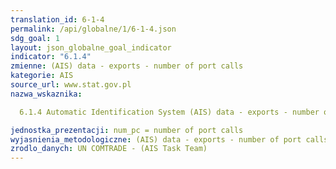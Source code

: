 ```yaml
---
translation_id: 6-1-4
permalink: /api/globalne/1/6-1-4.json
sdg_goal: 1
layout: json_globalne_goal_indicator
indicator: "6.1.4"
zmienne: (AIS) data - exports - number of port calls
kategorie: AIS
source_url: www.stat.gov.pl
nazwa_wskaznika:  
  6.1.4 Automatic Identification System (AIS) data - exports - number of port calls
jednostka_prezentacji: num_pc = number of port calls
wyjasnienia_metodologiczne: (AIS) data - exports - number of port calls
zrodlo_danych: UN COMTRADE - (AIS Task Team)
---
```

